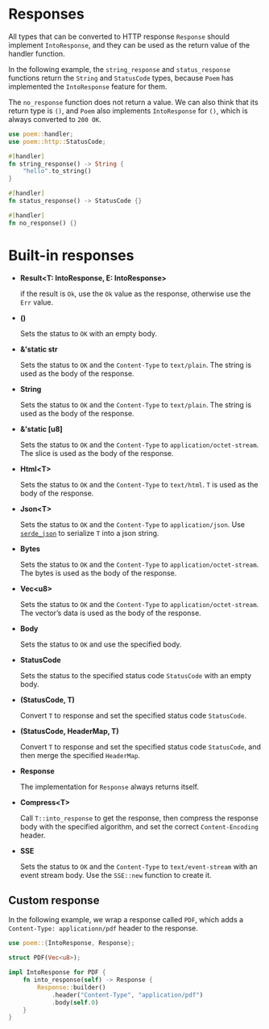 # Responses

All types that can be converted to HTTP response `Response` should implement `IntoResponse`, and they can be used as the 
return value of the handler function.

In the following example, the `string_response` and `status_response` functions return the `String` and `StatusCode` 
types, because `Poem` has implemented the `IntoResponse` feature for them.

The `no_response` function does not return a value. We can also think that its return type is `()`, and `Poem` also 
implements `IntoResponse` for `()`, which is always converted to `200 OK`.

```rust
use poem::handler;
use poem::http::StatusCode;

#[handler]
fn string_response() -> String {
    "hello".to_string()
}

#[handler]
fn status_response() -> StatusCode {}

#[handler]
fn no_response() {}

```

# Built-in responses

- **Result&lt;T: IntoResponse, E: IntoResponse>**

    if the result is `Ok`, use the `Ok` value as the response, otherwise use the `Err` value.

- **()**

   Sets the status to `OK` with an empty body.

- **&'static str**

   Sets the status to `OK` and the `Content-Type` to `text/plain`. The
string is used as the body of the response.

- **String**

   Sets the status to `OK` and the `Content-Type` to `text/plain`. The
string is used as the body of the response.

- **&'static [u8]**

   Sets the status to `OK` and the `Content-Type` to
`application/octet-stream`. The slice is used as the body of the response.

- **Html&lt;T>**

   Sets the status to `OK` and the `Content-Type` to `text/html`. `T` is
used as the body of the response.

- **Json&lt;T>**

   Sets the status to `OK` and the `Content-Type` to `application/json`. Use
[`serde_json`](https://crates.io/crates/serde_json) to serialize `T` into a json string.

- **Bytes**

   Sets the status to `OK` and the `Content-Type` to
`application/octet-stream`. The bytes is used as the body of the response.

- **Vec&lt;u8>**

   Sets the status to `OK` and the `Content-Type` to
`application/octet-stream`. The vector’s data is used as the body of the
response.

- **Body**

  Sets the status to `OK` and use the specified body.

- **StatusCode**

   Sets the status to the specified status code `StatusCode` with an empty
body.

- **(StatusCode, T)**

   Convert `T` to response and set the specified status code `StatusCode`.

- **(StatusCode, HeaderMap, T)**

   Convert `T` to response and set the specified status code `StatusCode`,
and then merge the specified `HeaderMap`.

- **Response**

   The implementation for `Response` always returns itself.

- **Compress&lt;T>**

   Call `T::into_response` to get the response, then compress the response
body with the specified algorithm, and set the correct `Content-Encoding`
header.

- **SSE**

    Sets the status to `OK` and the `Content-Type` to `text/event-stream`
with an event stream body. Use the `SSE::new` function to
create it.

## Custom response

In the following example, we wrap a response called `PDF`, which adds a `Content-Type: applicationn/pdf` header to the response.

```rust
use poem::{IntoResponse, Response};

struct PDF(Vec<u8>);

impl IntoResponse for PDF {
    fn into_response(self) -> Response { 
        Response::builder()
            .header("Content-Type", "application/pdf")
            .body(self.0)
    }
}
```
